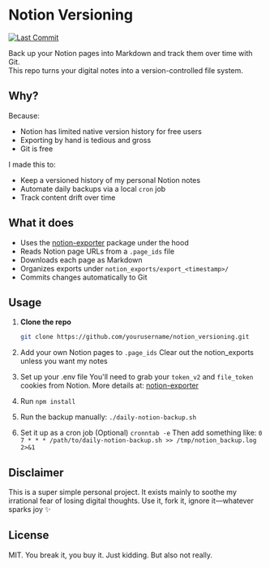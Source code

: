 # Notion Versioning
[![Last Commit](https://img.shields.io/github/last-commit/ToriK17/notion_versioning)](https://github.com/ToriK17/notion_versioning)


Back up your Notion pages into Markdown and track them over time with Git.  
This repo turns your digital notes into a version-controlled file system.

## Why?

Because:
- Notion has limited native version history for free users
- Exporting by hand is tedious and gross
- Git is free

I made this to:
- Keep a versioned history of my personal Notion notes
- Automate daily backups via a local `cron` job
- Track content drift over time

## What it does

- Uses the [notion-exporter](https://github.com/yannbolliger/notion-exporter) package under the hood
- Reads Notion page URLs from a `.page_ids` file
- Downloads each page as Markdown
- Organizes exports under `notion_exports/export_<timestamp>/`
- Commits changes automatically to Git

## Usage

1. **Clone the repo**  
   ```bash
   git clone https://github.com/yourusername/notion_versioning.git

2. Add your own Notion pages to `.page_ids`
   Clear out the notion_exports unless you want my notes

3. Set up your .env file
   You'll need to grab your `token_v2` and `file_token` cookies from Notion.
   More details at: [notion-exporter](https://github.com/yannbolliger/notion-exporter)

4. Run `npm install`

5. Run the backup manually: `./daily-notion-backup.sh`

6. Set it up as a cron job (Optional)
  `cronntab -e`
  Then add something like:
  `0 7 * * * /path/to/daily-notion-backup.sh >> /tmp/notion_backup.log 2>&1`

## Disclaimer
This is a super simple personal project.
It exists mainly to soothe my irrational fear of losing digital thoughts.
Use it, fork it, ignore it—whatever sparks joy ✨

## License
MIT. You break it, you buy it. Just kidding. But also not really.